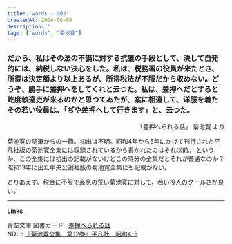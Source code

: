```yaml
---
title: 'words - 005'
createdAt: 2024-06-06
description: ''
tags: ["words", "菊池寛"]
---
```

###  だから、私はその法の不備に対する抗議の手段として、決して自発的には、納税しない決心をした。私は、税務署の役員が来たとき、所得は決定額より以上あるが、所得税法が不服だから収めない。どうぞ、勝手に差押へをしてくれと云つた。私は、差押へだとすると屹度執達吏が来るのかと思つてゐたが、案に相違して、洋服を着たその若い役員は、「ぢや差押へして行きます」と、云つた。

<p style="text-align:right;">「差押へられる話」 菊池寛 より</p>

菊池寛の随筆からの一節。初出は不明。昭和4年から5年にかけて刊行された平凡社版の菊池寛全集には収録されているから書かれたのはそれ以前。
というか、この全集には初出の記載がないけどこの時分の全集だとそれが普通なのか？ 昭和13年に出た中央公論社版の菊池寛全集にも記載がない。

とりあえず、税金に不服で鼻息の荒い菊池寛に対して、若い役人のクールさが良い。

---
**Links**

青空文庫 図書カード : [差押へられる話](https://www.aozora.gr.jp/cards/000083/card48206.html)  
NDL : [『菊池寛全集　第12巻』平凡社　昭和4-5](https://dl.ndl.go.jp/pid/1181285)
